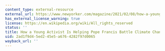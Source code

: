 ```yaml
---
content_type: external-resource
external_url: https://www.newyorker.com/magazine/2021/02/08/how-a-young-activist-is-helping-pope-francis-battle-climate-change
has_external_license_warning: true
license: https://en.wikipedia.org/wiki/All_rights_reserved
status: ''
title: How a Young Activist Is Helping Pope Francis Battle Climate Change
uid: 2ad1f9d4-5ed2-45e5-a676-4282f97d0065
wayback_url: ''
---
```

